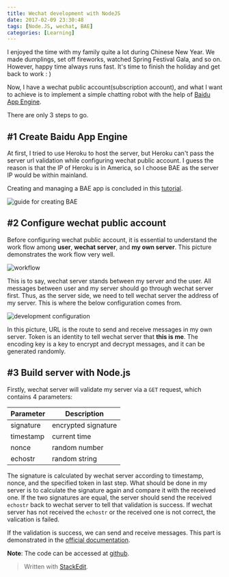 ```yaml
---
title: Wechat development with NodeJS
date: 2017-02-09 23:30:48
tags: [Node.JS, wechat, BAE]
categories: [Learning]
---
```


I enjoyed the time with my family quite a lot during Chinese New Year. We made dumplings,  set off fireworks, watched Spring Festival Gala, and so on. However, happy time always runs fast. It's time to finish the holiday and get back to work : )

Now, I have a wechat public account(subscription account), and what I want to achieve is to implement a simple chatting robot with the help of [Baidu App Engine](https://cloud.baidu.com/product/bae.html).

There are only 3 steps to go.

## #1 Create Baidu App Engine

At first, I tried to use Heroku to host the server, but Heroku can't pass the server url validation while configuring wechat public account. I guess the reason is that the IP of Heroku is in America, so I choose BAE as the server IP would be within mainland.

Creating and managing a BAE app is concluded in this [tutorial](https://cloud.baidu.com/doc/BAE/GUIGettingStarted.html). 

![guide for creating BAE](BAE-guide.png)


## #2 Configure wechat public account

Before configuring wechat public account, it is essential to understand the work flow among **user**, **wechat server**, and **my own server**. This picture demonstrates the work flow very well.

![workflow](workflow.png)

This is to say, wechat server stands between my server and the user. All messages between user and my server should go through wechat server first. Thus, as the server side, we need to tell wechat server the address of my server. This is where the below configuration comes from.

![development configuration](config.png)

In this picture, URL is the route to send and receive messages in my own server. Token is an identity to tell wechat server that **this is me**. The encoding key is a key to encrypt and decrypt messages, and it can be generated randomly.

## #3 Build server with Node.js

Firstly, wechat server will validate my server via a `GET` request, which contains 4 parameters: 

| Parameter      | Description         |
| -------------- | ------------------- |
| signature      | encrypted signature |
| timestamp      | current time        |
| nonce          | random number       |
| echostr        | random string       |

The signature is calculated by wechat server according to timestamp, nonce, and the specified token in last step. What should be done in my server is to calculate the signature again and compare it with the received one. If the two signatures are equal, the server should send the received `echostr` back to wechat server to tell that validation is success. If wechat server has not received the `echostr` or the received one is not correct, the valication is failed.

If the validation is success, we can send and receive messages. This part is demonstrated in the [official documentation](http://mp.weixin.qq.com/wiki/17/f298879f8fb29ab98b2f2971d42552fd.html).

**Note**: The code can be accessed at [github](https://github.com/xiangxianzui/wechat-nodejs).


> Written with [StackEdit](https://stackedit.io/).